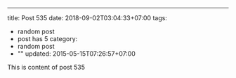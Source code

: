 ---
title: Post 535
date: 2018-09-02T03:04:33+07:00
tags:
  - random post
  - post has 5
category:
  - random post
  - ""
updated: 2015-05-15T07:26:57+07:00

This is content of post 535